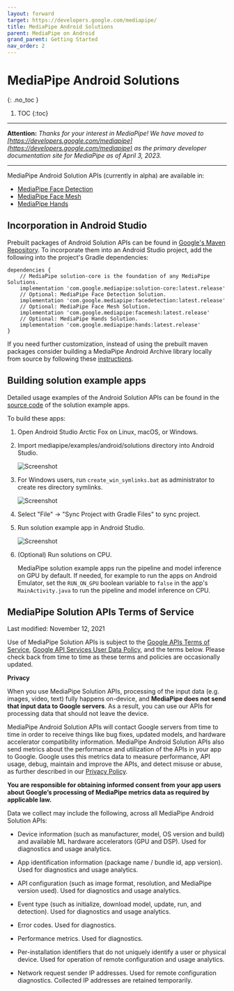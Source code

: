 ```yaml
---
layout: forward
target: https://developers.google.com/mediapipe/
title: MediaPipe Android Solutions
parent: MediaPipe on Android
grand_parent: Getting Started
nav_order: 2
---
```


# MediaPipe Android Solutions
{: .no_toc }

1. TOC
{:toc}
---

**Attention:** *Thanks for your interest in MediaPipe! We have moved to
[https://developers.google.com/mediapipe](https://developers.google.com/mediapipe)
as the primary developer documentation site for MediaPipe as of April 3, 2023.*

----

MediaPipe Android Solution APIs (currently in alpha) are available in:

*   [MediaPipe Face Detection](../solutions/face_detection#android-solution-api)
*   [MediaPipe Face Mesh](../solutions/face_mesh#android-solution-api)
*   [MediaPipe Hands](../solutions/hands#android-solution-api)

## Incorporation in Android Studio

Prebuilt packages of Android Solution APIs can be found in
[Google's Maven Repository](https://maven.google.com/web/index.html?#com.google.mediapipe).
To incorporate them into an Android Studio project, add the following into the
project's Gradle dependencies:

```
dependencies {
    // MediaPipe solution-core is the foundation of any MediaPipe Solutions.
    implementation 'com.google.mediapipe:solution-core:latest.release'
    // Optional: MediaPipe Face Detection Solution.
    implementation 'com.google.mediapipe:facedetection:latest.release'
    // Optional: MediaPipe Face Mesh Solution.
    implementation 'com.google.mediapipe:facemesh:latest.release'
    // Optional: MediaPipe Hands Solution.
    implementation 'com.google.mediapipe:hands:latest.release'
}
```

If you need further customization, instead of using the prebuilt maven packages
consider building a MediaPipe Android Archive library locally from source by
following these [instructions](./android_archive_library.md).

## Building solution example apps

Detailed usage examples of the Android Solution APIs can be found in the
[source code](https://github.com/google-ai-edge/mediapipe/tree/master/mediapipe/examples/android/solutions)
of the solution example apps.

To build these apps:

1.  Open Android Studio Arctic Fox on Linux, macOS, or Windows.

2.  Import mediapipe/examples/android/solutions directory into Android Studio.

    ![Screenshot](https://mediapipe.dev/images/import_mp_android_studio_project.png)

3.  For Windows users, run `create_win_symlinks.bat` as administrator to create
    res directory symlinks.

    ![Screenshot](https://mediapipe.dev/images/run_create_win_symlinks.png)

4.  Select "File" -> "Sync Project with Gradle Files" to sync project.

5.  Run solution example app in Android Studio.

    ![Screenshot](https://mediapipe.dev/images/run_android_solution_app.png)

6.  (Optional) Run solutions on CPU.

    MediaPipe solution example apps run the pipeline and model inference on GPU
    by default. If needed, for example to run the apps on Android Emulator, set
    the `RUN_ON_GPU` boolean variable to `false` in the app's
    `MainActivity.java` to run the pipeline and model inference on CPU.

## MediaPipe Solution APIs Terms of Service

Last modified: November 12, 2021

Use of MediaPipe Solution APIs is subject to the
[Google APIs Terms of Service](https://developers.google.com/terms),
[Google API Services User Data Policy](https://developers.google.com/terms/api-services-user-data-policy),
and the terms below. Please check back from time to time as these terms and
policies are occasionally updated.

**Privacy**

When you use MediaPipe Solution APIs, processing of the input data (e.g. images,
video, text) fully happens on-device, and **MediaPipe does not send that input
data to Google servers**. As a result, you can use our APIs for processing data
that should not leave the device.

MediaPipe Android Solution APIs will contact Google servers from time to time in
order to receive things like bug fixes, updated models, and hardware accelerator
compatibility information. MediaPipe Android Solution APIs also send metrics
about the performance and utilization of the APIs in your app to Google. Google
uses this metrics data to measure performance, API usage, debug, maintain and
improve the APIs, and detect misuse or abuse, as further described in our
[Privacy Policy](https://policies.google.com/privacy).

**You are responsible for obtaining informed consent from your app users about
Google’s processing of MediaPipe metrics data as required by applicable law.**

Data we collect may include the following, across all MediaPipe Android Solution
APIs:

-   Device information (such as manufacturer, model, OS version and build) and
    available ML hardware accelerators (GPU and DSP). Used for diagnostics and
    usage analytics.

-   App identification information (package name / bundle id, app version). Used
    for diagnostics and usage analytics.

-   API configuration (such as image format, resolution, and MediaPipe version
    used). Used for diagnostics and usage analytics.

-   Event type (such as initialize, download model, update, run, and detection).
    Used for diagnostics and usage analytics.

-   Error codes. Used for diagnostics.

-   Performance metrics. Used for diagnostics.

-   Per-installation identifiers that do not uniquely identify a user or
    physical device. Used for operation of remote configuration and usage
    analytics.

-   Network request sender IP addresses. Used for remote configuration
    diagnostics. Collected IP addresses are retained temporarily.
